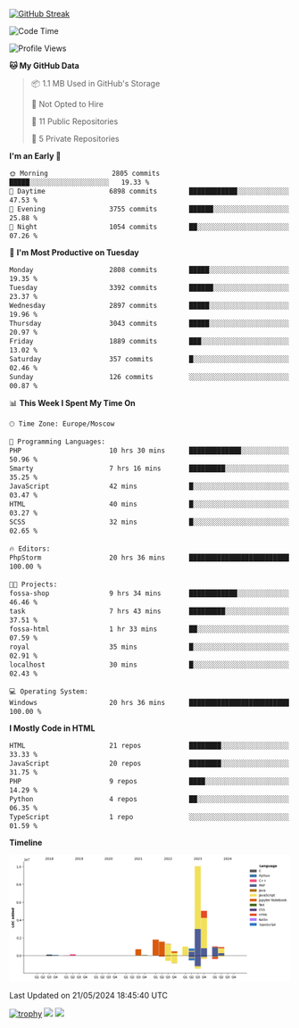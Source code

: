 [![GitHub Streak](https://github-readme-streak-stats.herokuapp.com/?user=yogik10)](https://git.io/streak-stats)
<!--START_SECTION:waka-->
![Code Time](http://img.shields.io/badge/Code%20Time-537%20hrs%2050%20mins-blue)

![Profile Views](http://img.shields.io/badge/Profile%20Views-2-blue)

**🐱 My GitHub Data** 

> 📦 1.1 MB Used in GitHub's Storage 
 > 
> 🚫 Not Opted to Hire
 > 
> 📜 11 Public Repositories 
 > 
> 🔑 5 Private Repositories 
 > 
**I'm an Early 🐤** 

```text
🌞 Morning                2805 commits        █████░░░░░░░░░░░░░░░░░░░░   19.33 % 
🌆 Daytime                6898 commits        ████████████░░░░░░░░░░░░░   47.53 % 
🌃 Evening                3755 commits        ██████░░░░░░░░░░░░░░░░░░░   25.88 % 
🌙 Night                  1054 commits        ██░░░░░░░░░░░░░░░░░░░░░░░   07.26 % 
```
📅 **I'm Most Productive on Tuesday** 

```text
Monday                   2808 commits        █████░░░░░░░░░░░░░░░░░░░░   19.35 % 
Tuesday                  3392 commits        ██████░░░░░░░░░░░░░░░░░░░   23.37 % 
Wednesday                2897 commits        █████░░░░░░░░░░░░░░░░░░░░   19.96 % 
Thursday                 3043 commits        █████░░░░░░░░░░░░░░░░░░░░   20.97 % 
Friday                   1889 commits        ███░░░░░░░░░░░░░░░░░░░░░░   13.02 % 
Saturday                 357 commits         █░░░░░░░░░░░░░░░░░░░░░░░░   02.46 % 
Sunday                   126 commits         ░░░░░░░░░░░░░░░░░░░░░░░░░   00.87 % 
```


📊 **This Week I Spent My Time On** 

```text
🕑︎ Time Zone: Europe/Moscow

💬 Programming Languages: 
PHP                      10 hrs 30 mins      █████████████░░░░░░░░░░░░   50.96 % 
Smarty                   7 hrs 16 mins       █████████░░░░░░░░░░░░░░░░   35.25 % 
JavaScript               42 mins             █░░░░░░░░░░░░░░░░░░░░░░░░   03.47 % 
HTML                     40 mins             █░░░░░░░░░░░░░░░░░░░░░░░░   03.27 % 
SCSS                     32 mins             █░░░░░░░░░░░░░░░░░░░░░░░░   02.65 % 

🔥 Editors: 
PhpStorm                 20 hrs 36 mins      █████████████████████████   100.00 % 

🐱‍💻 Projects: 
fossa-shop               9 hrs 34 mins       ████████████░░░░░░░░░░░░░   46.46 % 
task                     7 hrs 43 mins       █████████░░░░░░░░░░░░░░░░   37.51 % 
fossa-html               1 hr 33 mins        ██░░░░░░░░░░░░░░░░░░░░░░░   07.59 % 
royal                    35 mins             █░░░░░░░░░░░░░░░░░░░░░░░░   02.91 % 
localhost                30 mins             █░░░░░░░░░░░░░░░░░░░░░░░░   02.43 % 

💻 Operating System: 
Windows                  20 hrs 36 mins      █████████████████████████   100.00 % 
```

**I Mostly Code in HTML** 

```text
HTML                     21 repos            ████████░░░░░░░░░░░░░░░░░   33.33 % 
JavaScript               20 repos            ████████░░░░░░░░░░░░░░░░░   31.75 % 
PHP                      9 repos             ████░░░░░░░░░░░░░░░░░░░░░   14.29 % 
Python                   4 repos             ██░░░░░░░░░░░░░░░░░░░░░░░   06.35 % 
TypeScript               1 repo              ░░░░░░░░░░░░░░░░░░░░░░░░░   01.59 % 
```



**Timeline**

![Lines of Code chart](https://raw.githubusercontent.com/Yogik10/Yogik10/main/assets/bar_graph.png)


 Last Updated on 21/05/2024 18:45:40 UTC
<!--END_SECTION:waka-->
[![trophy](https://github-profile-trophy.vercel.app/?username=yogik10)](https://github.com/ryo-ma/github-profile-trophy)
![](https://github-profile-summary-cards.vercel.app/api/cards/profile-details?username=yogik10&theme=solarized_dark)
![](https://github-profile-summary-cards.vercel.app/api/cards/most-commit-language?username=yogik10&theme=solarized_dark)


